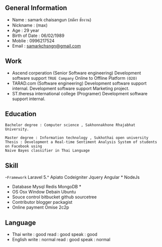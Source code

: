 ## General Information
- Name : samark chaisangun (สมัคร ชัยงวน)
- Nickname : (max)
- Age : 29 year 
- Birth of Date : 06/02/1989
- Moblie : 0996217524
- Email : samarkchsngn@gmail.com 
## Work
- Ascend corperation (Senior Software engineering)
	Development software support `TRUE Company`
	Online to Offline Platform `(O2O)` 
- TARAD.com (Software engineering)
	Development software support internal.
	Development software support Marketing project.
- ST.theresa international college (Programer)
	Development software support internal.
## Education 
```
Bachelor degree : Computer science , Sakhonnakhone Rhajabhat University.
```
```
Master degree : Information technology , Sukhothai open university
Thesis : Development a Real-time Sentiment Analysis System of students on Facebook using
Naive Bayes classifier in Thai Language
```

## Skill 
-`Framework`
	Laravel 5.^
	Apiato
	Codeigniter
	Jquery
	Angular *
	NodeJs
- Database
	Mysql 
	Redis
	MongoDB *
- OS
	Osx
	Window
	Debain
	Ubuntu
- Souce control
	bitbucket
	github
	sourcetree
- Contributor
	blogger 
	packagist
- Online payment
	Omise
	2c2p

## Language
- Thai
	write 	: good
	read 	: good
	speak 	: good
- English 
	write 	: normal
	read 	: good
	speak 	: normal
